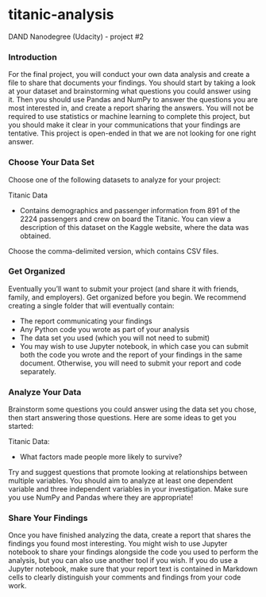 # titanic-analysis
DAND Nanodegree (Udacity) - project #2

### Introduction
For the final project, you will conduct your own data analysis and create a file to share that documents your findings. You should start by taking a look at your dataset and brainstorming what questions you could answer using it. Then you should use Pandas and NumPy to answer the questions you are most interested in, and create a report sharing the answers. You will not be required to use statistics or machine learning to complete this project, but you should make it clear in your communications that your findings are tentative. This project is open-ended in that we are not looking for one right answer.

### Choose Your Data Set
Choose one of the following datasets to analyze for your project:

Titanic Data 
- Contains demographics and passenger information from 891 of the 2224 passengers and crew on board the Titanic. You can view a description of this dataset on the Kaggle website, where the data was obtained.

Choose the comma-delimited version, which contains CSV files.

### Get Organized
Eventually you’ll want to submit your project (and share it with friends, family, and employers). Get organized before you begin. We recommend creating a single folder that will eventually contain:

- The report communicating your findings
- Any Python code you wrote as part of your analysis
- The data set you used (which you will not need to submit)
- You may wish to use Jupyter notebook, in which case you can submit both the code you wrote and the report of your findings in the same document. Otherwise, you will need to submit your report and code separately.

### Analyze Your Data
Brainstorm some questions you could answer using the data set you chose, then start answering those questions. Here are some ideas to get you started:

Titanic Data:
- What factors made people more likely to survive?

Try and suggest questions that promote looking at relationships between multiple variables. You should aim to analyze at least one dependent variable and three independent variables in your investigation. Make sure you use NumPy and Pandas where they are appropriate!

### Share Your Findings
Once you have finished analyzing the data, create a report that shares the findings you found most interesting. You might wish to use Jupyter notebook to share your findings alongside the code you used to perform the analysis, but you can also use another tool if you wish. If you do use a Jupyter notebook, make sure that your report text is contained in Markdown cells to clearly distinguish your comments and findings from your code work.
